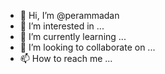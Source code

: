 - 👋 Hi, I’m @perammadan
- 👀 I’m interested in ...
- 🌱 I’m currently learning ...
- 💞️ I’m looking to collaborate on ...
- 📫 How to reach me ...

<!---
perammadan/perammadan is a ✨ special ✨ repository because its `README.md` (this file) appears on your GitHub profile.
You can click the Preview link to take a look at your changes.
--->
